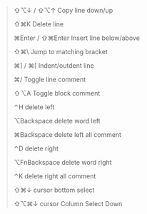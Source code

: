 > ⇧⌥↓ / ⇧⌥↑ Copy line down/up
>
> ⇧⌘K Delete line
>
> ⌘Enter / ⇧⌘Enter Insert line below/above
>
> ⇧⌘\ Jump to matching bracket
>
> ⌘] / ⌘[ Indent/outdent line
>
> ⌘/ Toggle line comment
>
> ⇧⌥A Toggle block comment
>
> ⌃H delete left
>
> ⌥Backspace delete word left
>
> ⌘Backspace delete left all comment
>
> ⌃D delete right
>
> ⌥FnBackspace delete word right
>
> ⌃K delete right all comment
>
> ⇧⌘↓  cursor bottom select
>
> ⇧⌥⌘↓  cursor Column Select Down